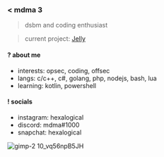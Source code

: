 ### < mdma 3

> dsbm and coding enthusiast

> current project: [Jelly](https://github.com/6kp/Jelly)

#### ? about me
- interests: opsec, coding, offsec
- langs: c/c++, c#, golang, php, nodejs, bash, lua
- learning: kotlin, powershell

#### ! socials
- instagram: hexalogical
- discord: mdma#1000
- snapchat: hexalogical

![gimp-2 10_vq56npB5JH](https://user-images.githubusercontent.com/107227132/186550286-6d456ec6-298d-420d-8121-79bdaa34a147.png)
